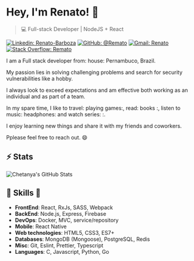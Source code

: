 # Hey, I'm Renato! 👋

>  💻 Full-stack Developer | NodeJS + React

[![Linkedin: Renato-Barboza](https://img.shields.io/badge/-Renato%20Barboza-blue?style=flat-square&logo=Linkedin&logoColor=white&link=https://www.linkedin.com/in/renatobcosta)](https://www.linkedin.com/in/renatobcosta/)
[![GitHub: @Remato](https://img.shields.io/github/followers/Remato?label=follow&style=social)](https://github.com/Remato)
[![Gmail: Renato](https://img.shields.io/badge/Gmail-Renato-red)](mailto:renatobcostaa@gmail.com)
[![Stack Overflow: Remato](https://img.shields.io/badge/-Stack%20Overflow-222222?logo=stack-overflow&link=https://stackoverflow.com/users/story/12875404)](https://stackoverflow.com/users/story/12875404)

I am a Full stack developer from: house: Pernambuco, Brazil.

My passion lies in solving challenging problems and search for security vulnerabilities like a hobby.

I always look to exceed expectations and am effective both working as an individual and as part of a team.

In my spare time, I like to travel: playing games:, read: books :, listen to music: headphones: and watch series:  :.

I enjoy learning new things and share it with my friends and coworkers.

Pplease feel free to reach out. 😄

## ⚡ Stats
![Chetanya's GitHub Stats](https://github-readme-stats.vercel.app/api?username=remato&hide=["issues"]&show_icons=true)

##  🎉 Skills  🎉
- **FrontEnd**: React, RxJs, SASS, Webpack
- **BackEnd**: Node.js, Express, Firebase
- **DevOps**: Docker, MVC, service/repository
- **Mobile**: React Native
- **Web technologies**: HTML5, CSS3, ES7+
- **Databases**: MongoDB (Mongoose), PostgreSQL, Redis
- **Misc**: Git, Eslint, Prettier, Typescript
- **Languages**: C, Javascript, Python, Go
